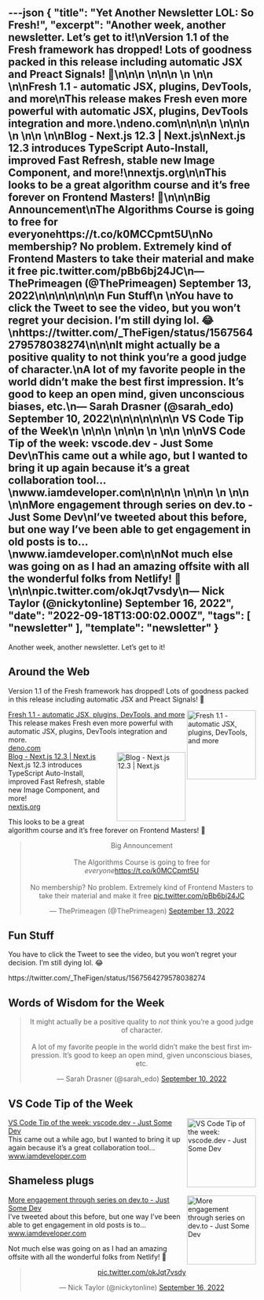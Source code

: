 ---json
{
  "title": "Yet Another Newsletter LOL: So Fresh!",
  "excerpt": "Another week, another newsletter. Let’s get to it!\nVersion 1.1 of the Fresh framework has dropped! Lots of goodness packed in this release including automatic JSX and Preact Signals! 🍋\n\n\n          \n\n\n \n          \n\n          \n\nFresh 1.1 - automatic JSX, plugins, DevTools, and more\nThis release makes Fresh even more powerful with automatic JSX, plugins, DevTools integration and more.\ndeno.com\n\n\n\n          \n\n\n \n          \n\n          \n\nBlog - Next.js 12.3 | Next.js\nNext.js 12.3 introduces TypeScript Auto-Install, improved Fast Refresh, stable new Image Component, and more!\nnextjs.org\n\nThis looks to be a great algorithm course and it’s free forever on Frontend Masters! 👏\n\n\nBig Announcement\nThe Algorithms Course is going to free for everyonehttps://t.co/k0MCCpmt5U\nNo membership?  No problem.  Extremely kind of Frontend Masters to take their material and make it free pic.twitter.com/pBb6bj24JC\n— ThePrimeagen (@ThePrimeagen) September 13, 2022\n\n\n\n\n\n\n      Fun Stuff\n    \nYou have to click the Tweet to see the video, but you won’t regret your decision. I’m still dying lol. 😂\nhttps://twitter.com/_TheFigen/status/1567564279578038274\n\n\nIt might actually be a positive quality to not think you’re a good judge of character.\nA lot of my favorite people in the world didn’t make the best first impression. It’s good to keep an open mind, given unconscious biases, etc.\n— Sarah Drasner (@sarah_edo) September 10, 2022\n\n\n\n\n\n\n      VS Code Tip of the Week\n    \n\n\n          \n\n\n \n          \n\n          \n\nVS Code Tip of the week: vscode.dev - Just Some Dev\nThis came out a while ago, but I wanted to bring it up again because it’s a great collaboration tool…\nwww.iamdeveloper.com\n\n\n\n          \n\n\n \n          \n\n          \n\nMore engagement through series on dev.to - Just Some Dev\nI’ve tweeted about this before, but one way I’ve been able to get engagement in old posts is to…\nwww.iamdeveloper.com\n\nNot much else was going on as I had an amazing offsite with all the wonderful folks from Netlify! 🤩\n\n\npic.twitter.com/okJqt7vsdy\n— Nick Taylor (@nickytonline) September 16, 2022",
  "date": "2022-09-18T13:00:02.000Z",
  "tags": [
    "newsletter"
  ],
  "template": "newsletter"
}
---

<p>Another week, another newsletter. Let’s get to it!</p>

<h2>
      Around the Web
    </h2>

<p>Version 1.1 of the Fresh framework has dropped! Lots of goodness packed in this release including automatic JSX and Preact Signals! 🍋</p>

<tr><td align="left" ><div >

<a href="https://deno.com/blog/fresh-1.1"  target="_blank">
<img align="right" alt="Fresh 1.1 - automatic JSX, plugins, DevTools, and more"  height="140" src="https://s3.amazonaws.com/revue/items/images/017/914/721/thumb/ogp.png?1662772441"  width="140"/>
</a> 
<div>
<div  ><a href="https://deno.com/blog/fresh-1.1"  target="_blank">Fresh 1.1 - automatic JSX, plugins, DevTools, and more</a></div>
<div  ><div  >This release makes Fresh even more powerful with automatic JSX, plugins, DevTools integration and more.</div>
</div>
<div  ><a href="https://deno.com/blog/fresh-1.1"  target="_blank">deno.com</a></div>
</div>
</div></td></tr>

<tr><td align="left" ><div >

<a href="https://nextjs.org/blog/next-12-3"  target="_blank">
<img align="right" alt="Blog - Next.js 12.3 | Next.js"  height="140" src="https://s3.amazonaws.com/revue/items/images/017/916/344/thumb/twitter-card.png?1662790019"  width="140"/>
</a> 
<div>
<div  ><a href="https://nextjs.org/blog/next-12-3"  target="_blank">Blog - Next.js 12.3 | Next.js</a></div>
<div  ><div  >Next.js 12.3 introduces TypeScript Auto-Install, improved Fast Refresh, stable new Image Component, and more!</div>
</div>
<div  ><a href="https://nextjs.org/blog/next-12-3"  target="_blank">nextjs.org</a></div>
</div>
</div></td></tr>

<p>This looks to be a great algorithm course and it’s free forever on Frontend Masters! 👏</p>

<p><html><body><div><blockquote align="center"  data-dnt="true"><p dir="ltr" lang="en">Big Announcement<br/><br/>The Algorithms Course is going to free for <em>everyone</em><a href="https://t.co/k0MCCpmt5U">https://t.co/k0MCCpmt5U</a><br/><br/>No membership?  No problem.  Extremely kind of Frontend Masters to take their material and make it free <a href="https://t.co/pBb6bj24JC">pic.twitter.com/pBb6bj24JC</a></p>— ThePrimeagen (@ThePrimeagen) <a href="https://twitter.com/ThePrimeagen/status/1569796242258944000?ref_src=twsrc%5Etfw">September 13, 2022</a></blockquote></p>
<script async="" charset="utf-8" src="https://platform.twitter.com/widgets.js"></script>
<p></div></body></html></p>
<h2>
      Fun Stuff
    </h2>

<p>You have to click the Tweet to see the video, but you won’t regret your decision. I’m still dying lol. 😂</p>

<p>https://twitter.com/_TheFigen/status/1567564279578038274</p>
<h2>
      Words of Wisdom for the Week
    </h2>

<p><html><body><div><blockquote align="center"  data-dnt="true"><p dir="ltr" lang="en">It might actually be a positive quality to <em>not</em> think you’re a good judge of character.<br/><br/>A lot of my favorite people in the world didn’t make the best first impression. It’s good to keep an open mind, given unconscious biases, etc.</p>— Sarah Drasner (@sarah_edo) <a href="https://twitter.com/sarah_edo/status/1568672909723602945?ref_src=twsrc%5Etfw">September 10, 2022</a></blockquote></p>
<script async="" charset="utf-8" src="https://platform.twitter.com/widgets.js"></script>
<p></div></body></html></p>
<h2>
      VS Code Tip of the Week
    </h2>

<tr><td align="left" ><div >

<a href="https://www.iamdeveloper.com/vscodetips/2022/vs-code-tip-of-the-week-vscodedev-2gcc/"  target="_blank">
<img align="right" alt="VS Code Tip of the week: vscode.dev - Just Some Dev"  height="140" src="https://s3.amazonaws.com/revue/items/images/018/033/159/thumb/twitter-blog-post-social-card_bqhgzt?1663357021"  width="140"/>
</a> 
<div>
<div  ><a href="https://www.iamdeveloper.com/vscodetips/2022/vs-code-tip-of-the-week-vscodedev-2gcc/"  target="_blank">VS Code Tip of the week: vscode.dev - Just Some Dev</a></div>
<div  ><div  >This came out a while ago, but I wanted to bring it up again because it’s a great collaboration tool…</div>
</div>
<div  ><a href="https://www.iamdeveloper.com/vscodetips/2022/vs-code-tip-of-the-week-vscodedev-2gcc/"  target="_blank">www.iamdeveloper.com</a></div>
</div>
</div></td></tr>

<h2>
      Shameless plugs
    </h2>

<tr><td align="left" ><div >

<a href="https://www.iamdeveloper.com/posts/more-engagement-through-series-on-devto-6hb/"  target="_blank">
<img align="right" alt="More engagement through series on dev.to - Just Some Dev"  height="140" src="https://s3.amazonaws.com/revue/items/images/017/928/518/thumb/twitter-blog-post-social-card_bqhgzt?1662868559"  width="140"/>
</a> 
<div>
<div  ><a href="https://www.iamdeveloper.com/posts/more-engagement-through-series-on-devto-6hb/"  target="_blank">More engagement through series on dev.to - Just Some Dev</a></div>
<div  ><div  >I’ve tweeted about this before, but one way I’ve been able to get engagement in old posts is to…</div>
</div>
<div  ><a href="https://www.iamdeveloper.com/posts/more-engagement-through-series-on-devto-6hb/"  target="_blank">www.iamdeveloper.com</a></div>
</div>
</div></td></tr>

<p>Not much else was going on as I had an amazing offsite with all the wonderful folks from Netlify! 🤩</p>

<p><html><body><div><blockquote align="center"  data-dnt="true"><p dir="ltr" lang="zxx"><a href="https://t.co/okJqt7vsdy">pic.twitter.com/okJqt7vsdy</a></p>— Nick Taylor (@nickytonline) <a href="https://twitter.com/nickytonline/status/1570632307383627776?ref_src=twsrc%5Etfw">September 16, 2022</a></blockquote></p>
<script async="" charset="utf-8" src="https://platform.twitter.com/widgets.js"></script>
<p></div></body></html></p>

